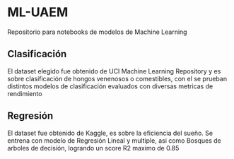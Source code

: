 # ML-UAEM
Repositorio para notebooks de modelos de Machine Learning

## Clasificación
El dataset elegido fue obtenido de UCI Machine Learning Repository y es sobre clasificación de hongos venenosos o comestibles, con el se prueban distintos modelos de clasificación evaluados con diversas metricas de rendimiento

## Regresión
El dataset fue obtenido de Kaggle, es sobre la eficiencia del sueño.
Se entrena con modelo de Regresión Lineal y multiple, asi como Bosques de arboles de decisión, logrando un score R2 maximo de 0.85

